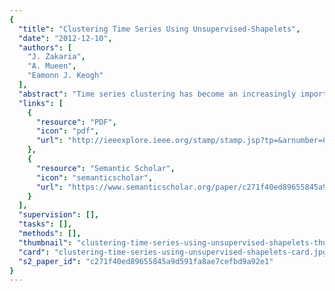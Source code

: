 ```yaml
---
{
  "title": "Clustering Time Series Using Unsupervised-Shapelets",
  "date": "2012-12-10",
  "authors": [
    "J. Zakaria",
    "A. Mueen",
    "Eamonn J. Keogh"
  ],
  "abstract": "Time series clustering has become an increasingly important research topic over the past decade. Most existing methods for time series clustering rely on distances calculated from the entire raw data using the Euclidean distance or Dynamic Time Warping distance as the distance measure. However, the presence of significant noise, dropouts, or extraneous data can greatly limit the accuracy of clustering in this domain. Moreover, for most real world problems, we cannot expect objects from the same class to be equal in length. As a consequence, most work on time series clustering only considers the clustering of individual time series \"behaviors,\" e.g., individual heart beats or individual gait cycles, and contrives the time series in some way to make them all equal in length. However, contriving the data in such a way is often a harder problem than the clustering itself. In this work, we show that by using only some local patterns and deliberately ignoring the rest of the data, we can mitigate the above problems and cluster time series of different lengths, i.e., cluster one heartbeat with multiple heartbeats. To achieve this we exploit and extend a recently introduced concept in time series data mining called shapelets. Unlike existing work, our work demonstrates for the first time the unintuitive fact that shapelets can be learned from unlabeled time series. We show, with extensive empirical evaluation in diverse domains, that our method is more accurate than existing methods. Moreover, in addition to accurate clustering results, we show that our work also has the potential to give insights into the domains to which it is applied.",
  "links": [
    {
      "resource": "PDF",
      "icon": "pdf",
      "url": "http://ieeexplore.ieee.org/stamp/stamp.jsp?tp=&arnumber=6413851"
    },
    {
      "resource": "Semantic Scholar",
      "icon": "semanticscholar",
      "url": "https://www.semanticscholar.org/paper/c271f40ed89655845a9d591fa8ae7cefbd9a92e1"
    }
  ],
  "supervision": [],
  "tasks": [],
  "methods": [],
  "thumbnail": "clustering-time-series-using-unsupervised-shapelets-thumb.jpg",
  "card": "clustering-time-series-using-unsupervised-shapelets-card.jpg",
  "s2_paper_id": "c271f40ed89655845a9d591fa8ae7cefbd9a92e1"
}
---
```



